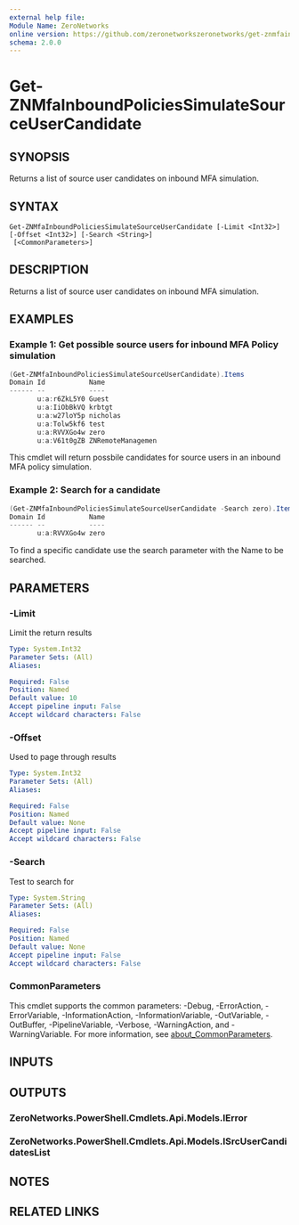 ```yaml
---
external help file:
Module Name: ZeroNetworks
online version: https://github.com/zeronetworkszeronetworks/get-znmfainboundpoliciessimulatesourceusercandidate
schema: 2.0.0
---
```


# Get-ZNMfaInboundPoliciesSimulateSourceUserCandidate

## SYNOPSIS
Returns a list of source user candidates on inbound MFA simulation.

## SYNTAX

```
Get-ZNMfaInboundPoliciesSimulateSourceUserCandidate [-Limit <Int32>] [-Offset <Int32>] [-Search <String>]
 [<CommonParameters>]
```

## DESCRIPTION
Returns a list of source user candidates on inbound MFA simulation.

## EXAMPLES

### Example 1: Get possible source users for inbound MFA Policy simulation
```powershell
(Get-ZNMfaInboundPoliciesSimulateSourceUserCandidate).Items
Domain Id           Name
------ --           ----
       u:a:r6ZkL5Y0 Guest
       u:a:IiObBkVQ krbtgt
       u:a:w27loY5p nicholas
       u:a:Tolw5kf6 test
       u:a:RVVXGo4w zero
       u:a:V61t0gZB ZNRemoteManagemen
```

This cmdlet will return possbile candidates for source users in an inbound MFA policy simulation.

### Example 2: Search for a candidate
```powershell
(Get-ZNMfaInboundPoliciesSimulateSourceUserCandidate -Search zero).Items
Domain Id           Name
------ --           ----
       u:a:RVVXGo4w zero
```

To find a specific candidate use the search parameter with the Name to be searched.

## PARAMETERS

### -Limit
Limit the return results

```yaml
Type: System.Int32
Parameter Sets: (All)
Aliases:

Required: False
Position: Named
Default value: 10
Accept pipeline input: False
Accept wildcard characters: False
```

### -Offset
Used to page through results

```yaml
Type: System.Int32
Parameter Sets: (All)
Aliases:

Required: False
Position: Named
Default value: None
Accept pipeline input: False
Accept wildcard characters: False
```

### -Search
Test to search for

```yaml
Type: System.String
Parameter Sets: (All)
Aliases:

Required: False
Position: Named
Default value: None
Accept pipeline input: False
Accept wildcard characters: False
```

### CommonParameters
This cmdlet supports the common parameters: -Debug, -ErrorAction, -ErrorVariable, -InformationAction, -InformationVariable, -OutVariable, -OutBuffer, -PipelineVariable, -Verbose, -WarningAction, and -WarningVariable. For more information, see [about_CommonParameters](http://go.microsoft.com/fwlink/?LinkID=113216).

## INPUTS

## OUTPUTS

### ZeroNetworks.PowerShell.Cmdlets.Api.Models.IError

### ZeroNetworks.PowerShell.Cmdlets.Api.Models.ISrcUserCandidatesList

## NOTES

## RELATED LINKS

